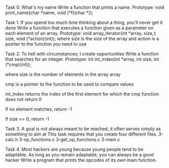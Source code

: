 Task 0. What's my name
Write a function that prints a name.
	Prototype: void print_name(char *name, void (*f)(char *));

Task 1. If you spend too much time thinking about a thing, you'll never get it done
Write a function that executes a function given as a parameter on each element of an array.
	Prototype: void array_iterator(int *array, size_t size, void (*action)(int));
	where size is the size of the array
	and action is a pointer to the function you need to use


Task 2. To hell with circumstances; I create opportunities
Write a function that searches for an integer.
Prototype: int int_index(int *array, int size, int (*cmp)(int));

where size is the number of elements in the array array

cmp is a pointer to the function to be used to compare values

int_index returns the index of the first element for which the cmp function does not return 0

If no element matches, return -1

If size <= 0, return -1


Task 3. A goal is not always meant to be reached, it often serves simply as something to aim at
This task requires that you create four different files.
3-calc.h
3-op_functions.c
3-get_op_functions.c
3-main.c

Task 4. Most hackers are young because young people tend to be adaptable. As long as you remain adaptable, you can always be a good hacker
Write a program that prints the opcodes of its own main function.
